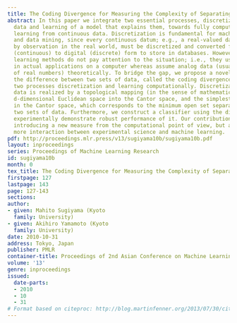 ```yaml
---
title: The Coding Divergence for Measuring the Complexity of Separating Two Sets
abstract: In this paper we integrate two essential processes, discretization of continuous
  data and learning of a model that explains them, towards fully computational machine
  learning from continuous data. Discretization is fundamental for machine learning
  and data mining, since every continuous datum; e.g., a real-valued datum obtained
  by observation in the real world, must be discretized and converted from analog
  (continuous) to digital (discrete) form to store in databases. However, most machine
  learning methods do not pay attention to the situation; i.e., they use digital data
  in actual applications on a computer whereas assume analog data (usually vectors
  of real numbers) theoretically. To bridge the gap, we propose a novel measure of
  the difference between two sets of data, called the coding divergence, and unify
  two processes discretization and learning computationally. Discretization of continuous
  data is realized by a topological mapping (in the sense of mathematics) from the
  d-dimensional Euclidean space into the Cantor space, and the simplest model is learned
  in the Cantor space, which corresponds to the minimum open set separating the given
  two sets of data. Furthermore, we construct a classifier using the divergence, and
  experimentally demonstrate robust performance of it. Our contribution is not only
  introducing a new measure from the computational point of view, but also triggering
  more interaction between experimental science and machine learning.
pdf: http://proceedings.mlr.press/v13/sugiyama10b/sugiyama10b.pdf
layout: inproceedings
series: Proceedings of Machine Learning Research
id: sugiyama10b
month: 0
tex_title: The Coding Divergence for Measuring the Complexity of Separating Two Sets
firstpage: 127
lastpage: 143
page: 127-143
sections: 
author:
- given: Mahito Sugiyama (Kyoto
  family: University)
- given: Akihiro Yamamoto (Kyoto
  family: University)
date: 2010-10-31
address: Tokyo, Japan
publisher: PMLR
container-title: Proceedings of 2nd Asian Conference on Machine Learning
volume: '13'
genre: inproceedings
issued:
  date-parts:
  - 2010
  - 10
  - 31
# Format based on citeproc: http://blog.martinfenner.org/2013/07/30/citeproc-yaml-for-bibliographies/
---
```

